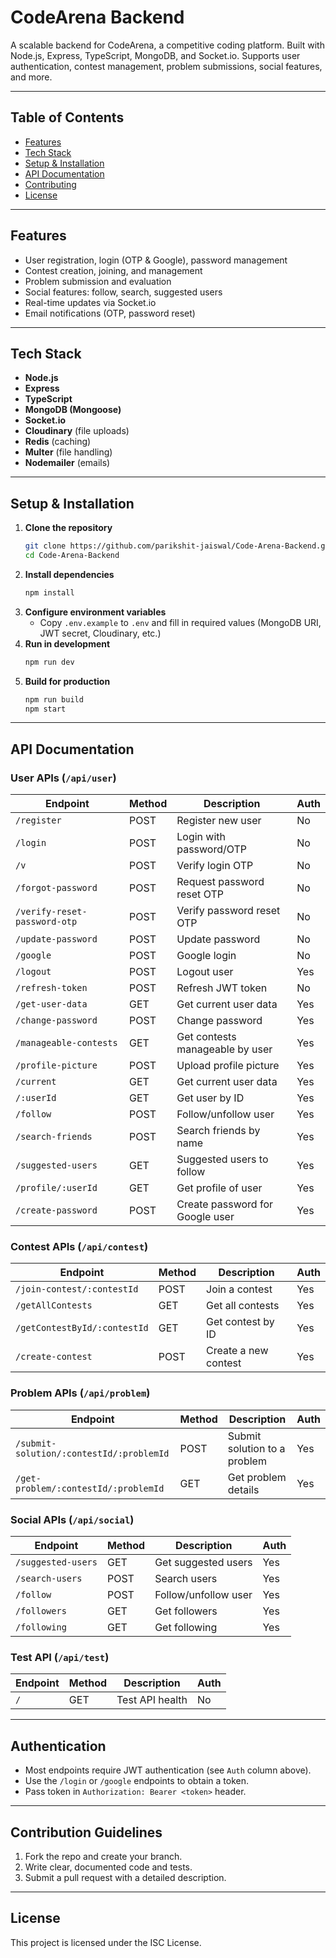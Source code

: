 # CodeArena Backend

A scalable backend for CodeArena, a competitive coding platform. Built with Node.js, Express, TypeScript, MongoDB, and Socket.io. Supports user authentication, contest management, problem submissions, social features, and more.

---

## Table of Contents
- [Features](#features)
- [Tech Stack](#tech-stack)
- [Setup & Installation](#setup--installation)
- [API Documentation](#api-documentation)
- [Contributing](#contributing)
- [License](#license)

---

## Features
- User registration, login (OTP & Google), password management
- Contest creation, joining, and management
- Problem submission and evaluation
- Social features: follow, search, suggested users
- Real-time updates via Socket.io
- Email notifications (OTP, password reset)

---

## Tech Stack
- **Node.js**
- **Express**
- **TypeScript**
- **MongoDB (Mongoose)**
- **Socket.io**
- **Cloudinary** (file uploads)
- **Redis** (caching)
- **Multer** (file handling)
- **Nodemailer** (emails)

---

## Setup & Installation

1. **Clone the repository**
   ```sh
   git clone https://github.com/parikshit-jaiswal/Code-Arena-Backend.git
   cd Code-Arena-Backend
   ```
2. **Install dependencies**
   ```sh
   npm install
   ```
3. **Configure environment variables**
   - Copy `.env.example` to `.env` and fill in required values (MongoDB URI, JWT secret, Cloudinary, etc.)
4. **Run in development**
   ```sh
   npm run dev
   ```
5. **Build for production**
   ```sh
   npm run build
   npm start
   ```

---

## API Documentation

### User APIs (`/api/user`)
| Endpoint | Method | Description | Auth |
|----------|--------|-------------|------|
| `/register` | POST | Register new user | No |
| `/login` | POST | Login with password/OTP | No |
| `/v` | POST | Verify login OTP | No |
| `/forgot-password` | POST | Request password reset OTP | No |
| `/verify-reset-password-otp` | POST | Verify password reset OTP | No |
| `/update-password` | POST | Update password | No |
| `/google` | POST | Google login | No |
| `/logout` | POST | Logout user | Yes |
| `/refresh-token` | POST | Refresh JWT token | No |
| `/get-user-data` | GET | Get current user data | Yes |
| `/change-password` | POST | Change password | Yes |
| `/manageable-contests` | GET | Get contests manageable by user | Yes |
| `/profile-picture` | POST | Upload profile picture | Yes |
| `/current` | GET | Get current user data | Yes |
| `/:userId` | GET | Get user by ID | Yes |
| `/follow` | POST | Follow/unfollow user | Yes |
| `/search-friends` | POST | Search friends by name | Yes |
| `/suggested-users` | GET | Suggested users to follow | Yes |
| `/profile/:userId` | GET | Get profile of user | Yes |
| `/create-password` | POST | Create password for Google user | Yes |

### Contest APIs (`/api/contest`)
| Endpoint | Method | Description | Auth |
|----------|--------|-------------|------|
| `/join-contest/:contestId` | POST | Join a contest | Yes |
| `/getAllContests` | GET | Get all contests | Yes |
| `/getContestById/:contestId` | GET | Get contest by ID | Yes |
| `/create-contest` | POST | Create a new contest | Yes |

### Problem APIs (`/api/problem`)
| Endpoint | Method | Description | Auth |
|----------|--------|-------------|------|
| `/submit-solution/:contestId/:problemId` | POST | Submit solution to a problem | Yes |
| `/get-problem/:contestId/:problemId` | GET | Get problem details | Yes |

### Social APIs (`/api/social`)
| Endpoint | Method | Description | Auth |
|----------|--------|-------------|------|
| `/suggested-users` | GET | Get suggested users | Yes |
| `/search-users` | POST | Search users | Yes |
| `/follow` | POST | Follow/unfollow user | Yes |
| `/followers` | GET | Get followers | Yes |
| `/following` | GET | Get following | Yes |

### Test API (`/api/test`)
| Endpoint | Method | Description | Auth |
|----------|--------|-------------|------|
| `/` | GET | Test API health | No |

---

## Authentication
- Most endpoints require JWT authentication (see `Auth` column above).
- Use the `/login` or `/google` endpoints to obtain a token.
- Pass token in `Authorization: Bearer <token>` header.

---

## Contribution Guidelines
1. Fork the repo and create your branch.
2. Write clear, documented code and tests.
3. Submit a pull request with a detailed description.

---

## License
This project is licensed under the ISC License.
